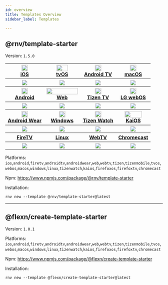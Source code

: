 ```yaml
---
id: overview
title: Templates Overview
sidebar_label: Templates

---
```


## @rnv/template-starter

Version: `1.5.0`

<table>
  <tr>
    <th>
      <img src="/img/ic_ios.png" width="20" height="20" />
      <br />
      <a href="/docs/platforms/ios">iOS</a>
    </th><th>
      <img src="/img/ic_tvos.png" width="36" height="20" />
      <br />
      <a href="/docs/platforms/tvos">tvOS</a>
    </th><th>
      <img src="/img/ic_androidtv.png" width="20" height="20" />
      <br />
      <a href="/docs/platforms/androidtv">Android TV</a>
    </th><th>
      <img src="/img/ic_macos.png" width="20" height="20" />
      <br />
      <a href="/docs/platforms/macos">macOS</a>
    </th>
  </tr>
  <tr>
    <th>
      <img src="/img/platforms/ios_template_starter.png" />
    </th><th>
    <img src="/img/platforms/tvos_template_starter.png" />
    </th><th>
    <img src="/img/platforms/androidtv_template_starter.png" />
    </th><th>
    <img src="/img/platforms/macos_template_starter.png" />
    </th>
  </tr>
  <tr>
    <th>
    <img src="/img/ic_android.png" width="20" height="20" />
    <br />
    <a href="/docs/platforms/android">Android</a>
    </th><th>
    <img src="/img/ic_web.png" width="100" height="20" />
    <br />
    <a href="/docs/platforms/web">Web</a>
    </th><th>
    <img src="/img/ic_tizen.png" width="20" height="20" />
    <br />
    <a href="/docs/platforms/tizen">Tizen TV</a>
    </th><th>
    <img src="/img/ic_webos.png" width="20" height="20" />
    <br />
    <a href="/docs/platforms/webos">LG webOS</a>
    </th>
  </tr>
  <tr>
    <th>
    <img src="/img/platforms/android_template_starter.png" />
    </th><th>
    <img src="/img/platforms/web_template_starter.png" />
    </th><th>
    <img src="/img/platforms/tizen_template_starter.png" />
    </th><th>
    <img src="/img/platforms/webos_template_starter.png" />
    </th>
  </tr>
  <tr>
    <th>
    <img src="/img/ic_androidwear.png" width="20" height="20" />
    <br />
    <a href="/docs/platforms/androidwear">Android Wear</a>
    </th><th>
    <img src="/img/ic_windows.png" width="20" height="20" />
    <br />
    <a href="/docs/platforms/windows">Windows</a>
    </th><th>
    <img src="/img/ic_tizenwatch.png" width="20" height="20" />
    <br />
    <a href="/docs/platforms/tizenwatch">Tizen Watch</a>
    </th><th>
    <img src="/img/ic_kaios.png" width="55" height="20" />
    <br />
    <a href="/docs/platforms/kaios">KaiOS</a>
    </th>
  </tr>
  <tr>
    <th>
    <img src="/img/platforms/androidwear_template_starter.png" />
    </th><th>
    <img src="/img/platforms/windows_template_starter.png" />
    </th><th>
    <img src="/img/platforms/tizenwatch_template_starter.png" />
    </th><th>
    <img src="/img/platforms/kaios_template_starter.png" />
    </th>
  </tr>

  <tr>
    <th>
    <a href="/docs/platforms/firetv">FireTV</a>
    </th><th>
    <a href="/docs/platforms/linux">Linux</a>
    </th><th>
    <a href="/docs/platforms/webtv">WebTV</a>
    </th><th>
    <a href="/docs/platforms/chromecast">Chromecast</a>
    </th>
  </tr>
  <tr>
    <th>
    <img src="/img/platforms/firetv_template_starter.png" />
    </th><th>
    <img src="/img/platforms/linux_template_starter.png" />
    </th><th>
    <img src="/img/platforms/webtv_template_starter.png" />
    </th><th>
    <img src="/img/platforms/chromecast_template_starter.png"/>
    </th>
  </tr>
</table>

Platforms: `ios`,`android`,`firetv`,`androidtv`,`androidwear`,`web`,`webtv`,`tizen`,`tizenmobile`,`tvos`,`webos`,`macos`,`windows`,`linux`,`tizenwatch`,`kaios`,`firefoxos`,`firefoxtv`,`chromecast`

Npm: https://www.npmjs.com/package/@rnv/template-starter

Installation:

```
rnv new --template @rnv/template-starter@latest
```

---
## @flexn/create-template-starter

Version: `1.0.1`

Platforms: `ios`,`android`,`firetv`,`androidtv`,`androidwear`,`web`,`webtv`,`tizen`,`tizenmobile`,`tvos`,`webos`,`macos`,`windows`,`linux`,`tizenwatch`,`kaios`,`firefoxos`,`firefoxtv`,`chromecast`

Npm: https://www.npmjs.com/package/@flexn/create-template-starter

Installation:

```
rnv new --template @flexn/create-template-starter@latest
```